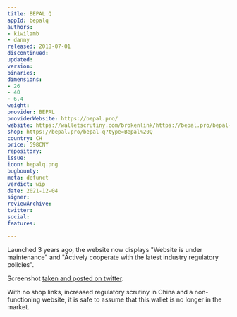 ```yaml
---
title: BEPAL Q
appId: bepalq
authors:
- kiwilamb
- danny
released: 2018-07-01
discontinued: 
updated: 
version: 
binaries: 
dimensions:
- 26
- 40
- 6.4
weight: 
provider: BEPAL
providerWebsite: https://bepal.pro/
website: https://walletscrutiny.com/brokenlink/https://bepal.pro/bepal-q?type=Bepal%20Q
shop: https://bepal.pro/bepal-q?type=Bepal%20Q
country: CH
price: 598CNY
repository: 
issue: 
icon: bepalq.png
bugbounty: 
meta: defunct
verdict: wip
date: 2021-12-04
signer: 
reviewArchive: 
twitter: 
social: 
features: 

---
```


Launched 3 years ago, the website now displays "Website is under maintenance" and "Actively cooperate with the latest industry regulatory policies". 

Screenshot [taken and posted on twitter](https://twitter.com/BitcoinWalletz/status/1464189901348356099).

With no shop links, increased regulatory scrutiny in China and a non-functioning website, it is safe to assume that this wallet is no longer in the market.
